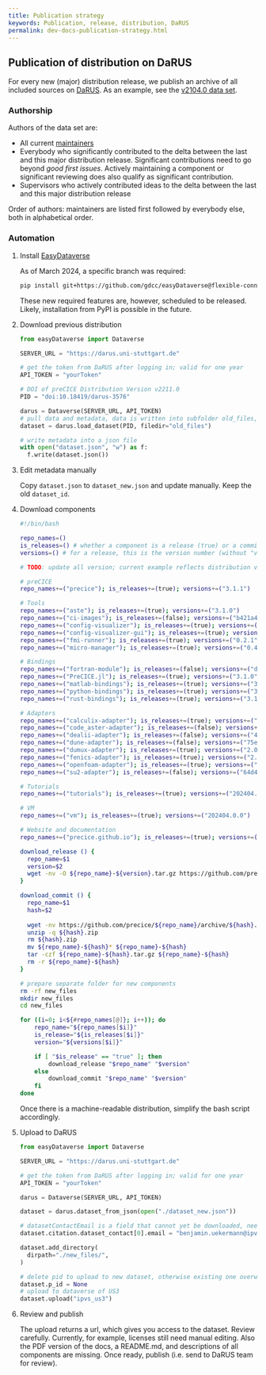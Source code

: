 ```yaml
---
title: Publication strategy
keywords: Publication, release, distribution, DaRUS
permalink: dev-docs-publication-strategy.html
---
```


## Publication of distribution on DaRUS

For every new (major) distribution release, we publish an archive of all included sources on [DaRUS](https://darus.uni-stuttgart.de/). As an example, see the [v2104.0 data set](https://doi.org/10.18419/darus-2125).

### Authorship

Authors of the data set are:

- All current [maintainers](./community-contributors.html#maintainers)
- Everybody who significantly contributed to the delta between the last and this major distribution release. Significant contributions need to go beyond *good first issues*. Actively maintaining a component or significant reviewing does also qualify as significant contribution.
- Supervisors who actively contributed ideas to the delta between the last and this major distribution release

Order of authors: maintainers are listed first followed by everybody else, both in alphabetical order.

### Automation

1. Install [EasyDataverse](https://github.com/gdcc/easyDataverse)

    As of March 2024, a specific branch was required:

    ```bash
    pip install git+https://github.com/gdcc/easyDataverse@flexible-connect
    ```

    These new required features are, however, scheduled to be released. Likely, installation from PyPI is possible in the future.

2. Download previous distribution

    ```python
    from easyDataverse import Dataverse

    SERVER_URL = "https://darus.uni-stuttgart.de"

    # get the token from DaRUS after logging in; valid for one year
    API_TOKEN = "yourToken"

    # DOI of preCICE Distribution Version v2211.0
    PID = "doi:10.18419/darus-3576"

    darus = Dataverse(SERVER_URL, API_TOKEN)
    # pull data and metadata, data is written into subfolder old_files, which is also created
    dataset = darus.load_dataset(PID, filedir="old_files")

    # write metadata into a json file
    with open("dataset.json", "w") as f:
      f.write(dataset.json())
    ```

3. Edit metadata manually

    Copy `dataset.json` to `dataset_new.json` and update manually. Keep the old `dataset_id`.

4. Download components

    ```bash
    #!/bin/bash

    repo_names=()
    is_releases=() # whether a component is a release (true) or a commit (false)
    versions=() # for a release, this is the version number (without "v"); for a commit, this is the hash (of length  7)

    # TODO: update all version; current example reflects distribution v2404.0

    # preCICE
    repo_names+=("precice"); is_releases+=(true); versions+=("3.1.1")

    # Tools
    repo_names+=("aste"); is_releases+=(true); versions+=("3.1.0")
    repo_names+=("ci-images"); is_releases+=(false); versions+=("b421a49")
    repo_names+=("config-visualizer"); is_releases+=(true); versions+=("1.1.3")
    repo_names+=("config-visualizer-gui"); is_releases+=(true); versions+=("0.1.0")
    repo_names+=("fmi-runner"); is_releases+=(true); versions+=("0.2.1")
    repo_names+=("micro-manager"); is_releases+=(true); versions+=("0.4.0")

    # Bindings
    repo_names+=("fortran-module"); is_releases+=(false); versions+=("dc88c3b")
    repo_names+=("PreCICE.jl"); is_releases+=(true); versions+=("3.1.0")
    repo_names+=("matlab-bindings"); is_releases+=(true); versions+=("3.1.0")
    repo_names+=("python-bindings"); is_releases+=(true); versions+=("3.1.0")
    repo_names+=("rust-bindings"); is_releases+=(true); versions+=("3.1.0")

    # Adapters
    repo_names+=("calculix-adapter"); is_releases+=(true); versions+=("2.20.1")
    repo_names+=("code_aster-adapter"); is_releases+=(false); versions+=("b797fcc")
    repo_names+=("dealii-adapter"); is_releases+=(false); versions+=("4c6d092")
    repo_names+=("dune-adapter"); is_releases+=(false); versions+=("75edcc3")
    repo_names+=("dumux-adapter"); is_releases+=(true); versions+=("2.0.0")
    repo_names+=("fenics-adapter"); is_releases+=(true); versions+=("2.1.0")
    repo_names+=("openfoam-adapter"); is_releases+=(true); versions+=("1.3.0")
    repo_names+=("su2-adapter"); is_releases+=(false); versions+=("64d4aff")

    # Tutorials
    repo_names+=("tutorials"); is_releases+=(true); versions+=("202404.0")

    # VM
    repo_names+=("vm"); is_releases+=(true); versions+=("202404.0.0")

    # Website and documentation
    repo_names+=("precice.github.io"); is_releases+=(true); versions+=("202404.0.0")

    download_release () {
      repo_name=$1
      version=$2
      wget -nv -O ${repo_name}-${version}.tar.gz https://github.com/precice/${repo_name}/archive/refs/tags/v${version}.tar.gz
    }

    download_commit () {
      repo_name=$1
      hash=$2
      
      wget -nv https://github.com/precice/${repo_name}/archive/${hash}.zip
      unzip -q ${hash}.zip
      rm ${hash}.zip
      mv ${repo_name}-${hash}* ${repo_name}-${hash}
      tar -czf ${repo_name}-${hash}.tar.gz ${repo_name}-${hash}
      rm -r ${repo_name}-${hash}
    }

    # prepare separate folder for new components
    rm -rf new_files
    mkdir new_files
    cd new_files

    for ((i=0; i<${#repo_names[@]}; i++)); do
        repo_name="${repo_names[$i]}"
        is_release="${is_releases[$i]}"
        version="${versions[$i]}"

        if [ "$is_release" == "true" ]; then
            download_release "$repo_name" "$version"
        else
            download_commit "$repo_name" "$version"
        fi
    done
    ```

    Once there is a machine-readable distribution, simplify the bash script accordingly.

5. Upload to DaRUS

    ```python
    from easyDataverse import Dataverse

    SERVER_URL = "https://darus.uni-stuttgart.de"

    # get the token from DaRUS after logging in; valid for one year
    API_TOKEN = "yourToken"

    darus = Dataverse(SERVER_URL, API_TOKEN)

    dataset = darus.dataset_from_json(open("./dataset_new.json"))

    # datasetContactEmail is a field that cannot yet be downloaded, need to provide manually
    dataset.citation.dataset_contact[0].email = "benjamin.uekermann@ipvs.uni-stuttgart.de"

    dataset.add_directory(
      dirpath="./new_files/",
    )

    # delete pid to upload to new dataset, otherwise existing one overwritten
    dataset.p_id = None
    # upload to dataverse of US3
    dataset.upload("ipvs_us3")
    ```

6. Review and publish

    The upload returns a url, which gives you access to the dataset. Review carefully. Currently, for example, licenses still need manual editing. Also the PDF version of the docs, a README.md, and descriptions of all components are missing. Once ready, publish (i.e. send to DaRUS team for review).
